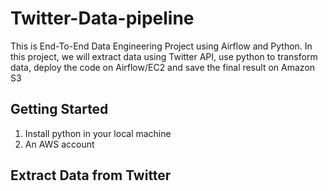 # Twitter-Data-pipeline
This is End-To-End Data Engineering Project using Airflow and Python. In this project, we will extract data using Twitter API, use python to transform data, deploy the code on Airflow/EC2 and save the final result on Amazon S3

## Getting Started
1. Install python in your local machine
2. An AWS account

## Extract Data from Twitter
